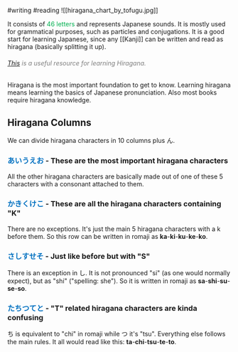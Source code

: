 #writing #reading
![[hiragana_chart_by_tofugu.jpg]]

It consists of <font color="#00b050">46 letters</font> and represents Japanese sounds. It is mostly used for grammatical purposes, such as particles and conjugations. It is a good start for learning Japanese, since any [[Kanji]] can be written and read as hiragana (basically splitting it up).
###### [This](https://www.tofugu.com/japanese/learn-hiragana/) <font color="#7f7f7f">is a useful resource for learning Hiragana.</font>

Hiragana is the most important foundation to get to know. Learning hiragana means learning the basics of Japanese pronunciation. Also most books require hiragana knowledge. 

## Hiragana Columns
We can divide hiragana characters in 10 columns plus ん.

### <font color="#0070c0">あいうえお</font> - These are the most important hiragana characters
All the other hiragana characters are basically made out of one of these 5 characters with a consonant attached to them.
### <font color="#0070c0">かきくけこ</font> - These are all the hiragana characters containing "K"
There are no exceptions. It's just the main 5 hiragana characters with a k before them. 
So this row can be written in romaji as **ka**-**ki**-**ku**-**ke**-**ko**.
### <font color="#0070c0">さしすせそ</font> - Just like before but with "S"
There is an exception in し. It is not pronounced "si" (as one would normally expect), but as "shi" ("spelling: she"). So it is written in romaji as **sa**-**shi**-**su**-**se**-**so**.
### <font color="#0070c0">たちつてと</font> - "T" related hiragana characters are kinda confusing
ち is equivalent to "chi" in romaji while つ it's "tsu". Everything else follows the main rules.
It all would read like this: **ta**-**chi**-**tsu**-**te**-**to**.